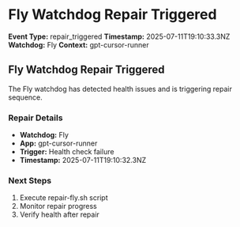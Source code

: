 # Fly Watchdog Repair Triggered

**Event Type:** repair_triggered
**Timestamp:** 2025-07-11T19:10:33.3NZ
**Watchdog:** Fly
**Context:** gpt-cursor-runner


## Fly Watchdog Repair Triggered

The Fly watchdog has detected health issues and is triggering repair sequence.

### Repair Details
- **Watchdog:** Fly
- **App:** gpt-cursor-runner
- **Trigger:** Health check failure
- **Timestamp:** 2025-07-11T19:10:32.3NZ

### Next Steps
1. Execute repair-fly.sh script
2. Monitor repair progress
3. Verify health after repair


